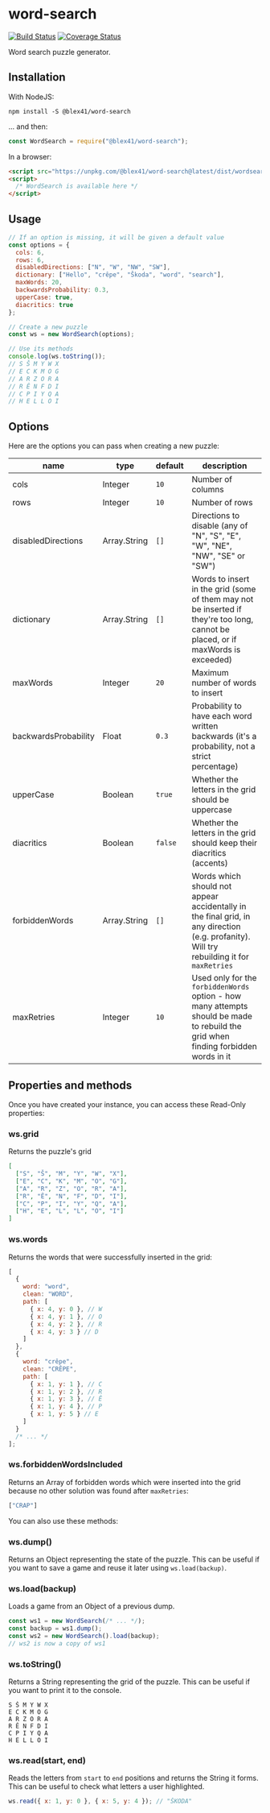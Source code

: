 # word-search

[![Build Status](https://travis-ci.com/blex41/word-search.svg?branch=master)](https://travis-ci.com/blex41/word-search)
[![Coverage Status](https://coveralls.io/repos/github/blex41/word-search/badge.svg?branch=master)](https://coveralls.io/github/blex41/word-search?branch=master)

Word search puzzle generator.

## Installation

With NodeJS:

    npm install -S @blex41/word-search

... and then:

```javascript
const WordSearch = require("@blex41/word-search");
```

In a browser:

```html
<script src="https://unpkg.com/@blex41/word-search@latest/dist/wordsearch.min.js"></script>
<script>
  /* WordSearch is available here */
</script>
```

## Usage

```javascript
// If an option is missing, it will be given a default value
const options = {
  cols: 6,
  rows: 6,
  disabledDirections: ["N", "W", "NW", "SW"],
  dictionary: ["Hello", "crêpe", "Škoda", "word", "search"],
  maxWords: 20,
  backwardsProbability: 0.3,
  upperCase: true,
  diacritics: true
};

// Create a new puzzle
const ws = new WordSearch(options);

// Use its methods
console.log(ws.toString());
// S Š M Y W X
// E C K M O G
// A R Z O R A
// R Ê N F D I
// C P I Y Q A
// H E L L O I
```

## Options

Here are the options you can pass when creating a new puzzle:

| name                 | type         | default | description                                                                                                                              |
| -------------------- | ------------ | ------- | ---------------------------------------------------------------------------------------------------------------------------------------- |
| cols                 | Integer      | `10`    | Number of columns                                                                                                                        |
| rows                 | Integer      | `10`    | Number of rows                                                                                                                           |
| disabledDirections   | Array.String | `[]`    | Directions to disable (any of "N", "S", "E", "W", "NE", "NW", "SE" or "SW")                                                              |
| dictionary           | Array.String | `[]`    | Words to insert in the grid (some of them may not be inserted if they're too long, cannot be placed, or if maxWords is exceeded)         |
| maxWords             | Integer      | `20`    | Maximum number of words to insert                                                                                                        |
| backwardsProbability | Float        | `0.3`   | Probability to have each word written backwards (it's a probability, not a strict percentage)                                            |
| upperCase            | Boolean      | `true`  | Whether the letters in the grid should be uppercase                                                                                      |
| diacritics           | Boolean      | `false` | Whether the letters in the grid should keep their diacritics (accents)                                                                   |
| forbiddenWords       | Array.String | `[]`    | Words which should not appear accidentally in the final grid, in any direction (e.g. profanity). Will try rebuilding it for `maxRetries` |
| maxRetries           | Integer      | `10`    | Used only for the `forbiddenWords` option - how many attempts should be made to rebuild the grid when finding forbidden words in it      |

## Properties and methods

Once you have created your instance, you can access these Read-Only properties:

### ws.grid

Returns the puzzle's grid

```json
[
  ["S", "Š", "M", "Y", "W", "X"],
  ["E", "C", "K", "M", "O", "G"],
  ["A", "R", "Z", "O", "R", "A"],
  ["R", "Ê", "N", "F", "D", "I"],
  ["C", "P", "I", "Y", "Q", "A"],
  ["H", "E", "L", "L", "O", "I"]
]
```

### ws.words

Returns the words that were successfully inserted in the grid:

```javascript
[
  {
    word: "word",
    clean: "WORD",
    path: [
      { x: 4, y: 0 }, // W
      { x: 4, y: 1 }, // O
      { x: 4, y: 2 }, // R
      { x: 4, y: 3 } // D
    ]
  },
  {
    word: "crêpe",
    clean: "CRÊPE",
    path: [
      { x: 1, y: 1 }, // C
      { x: 1, y: 2 }, // R
      { x: 1, y: 3 }, // Ê
      { x: 1, y: 4 }, // P
      { x: 1, y: 5 } // E
    ]
  }
  /* ... */
];
```

### ws.forbiddenWordsIncluded

Returns an Array of forbidden words which were inserted into the grid because no other solution was found after `maxRetries`:

```javascript
["CRAP"]
```

You can also use these methods:

### ws.dump()

Returns an Object representing the state of the puzzle. This can be useful if you want to save a game and reuse it later using `ws.load(backup)`.

### ws.load(backup)

Loads a game from an Object of a previous dump.

```javascript
const ws1 = new WordSearch(/* ... */);
const backup = ws1.dump();
const ws2 = new WordSearch().load(backup);
// ws2 is now a copy of ws1
```

### ws.toString()

Returns a String representing the grid of the puzzle. This can be useful if you want to print it to the console.

    S Š M Y W X
    E C K M O G
    A R Z O R A
    R Ê N F D I
    C P I Y Q A
    H E L L O I

### ws.read(start, end)

Reads the letters from `start` to `end` positions and returns the String it forms. This can be useful to check what letters a user highlighted.

```javascript
ws.read({ x: 1, y: 0 }, { x: 5, y: 4 }); // "ŠKODA"
```
